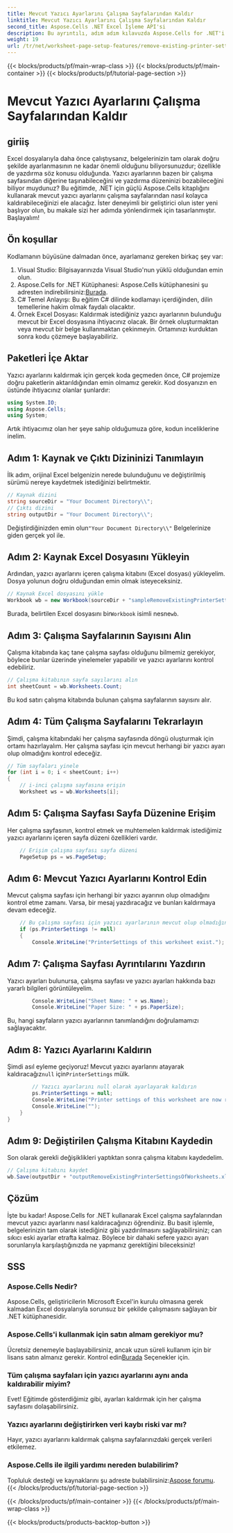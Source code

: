 ```yaml
---
title: Mevcut Yazıcı Ayarlarını Çalışma Sayfalarından Kaldır
linktitle: Mevcut Yazıcı Ayarlarını Çalışma Sayfalarından Kaldır
second_title: Aspose.Cells .NET Excel İşleme API'si
description: Bu ayrıntılı, adım adım kılavuzda Aspose.Cells for .NET'i kullanarak Excel çalışma sayfalarından mevcut yazıcı ayarlarının nasıl kaldırılacağını öğrenin.
weight: 19
url: /tr/net/worksheet-page-setup-features/remove-existing-printer-settings/
---
```


{{< blocks/products/pf/main-wrap-class >}}
{{< blocks/products/pf/main-container >}}
{{< blocks/products/pf/tutorial-page-section >}}

# Mevcut Yazıcı Ayarlarını Çalışma Sayfalarından Kaldır

## giriiş
Excel dosyalarıyla daha önce çalıştıysanız, belgelerinizin tam olarak doğru şekilde ayarlanmasının ne kadar önemli olduğunu biliyorsunuzdur; özellikle de yazdırma söz konusu olduğunda. Yazıcı ayarlarının bazen bir çalışma sayfasından diğerine taşınabileceğini ve yazdırma düzeninizi bozabileceğini biliyor muydunuz? Bu eğitimde, .NET için güçlü Aspose.Cells kitaplığını kullanarak mevcut yazıcı ayarlarını çalışma sayfalarından nasıl kolayca kaldırabileceğinizi ele alacağız. İster deneyimli bir geliştirici olun ister yeni başlıyor olun, bu makale sizi her adımda yönlendirmek için tasarlanmıştır. Başlayalım!
## Ön koşullar
Kodlamanın büyüsüne dalmadan önce, ayarlamanız gereken birkaç şey var:
1. Visual Studio: Bilgisayarınızda Visual Studio'nun yüklü olduğundan emin olun.
2. Aspose.Cells for .NET Kütüphanesi: Aspose.Cells kütüphanesini şu adresten indirebilirsiniz:[Burada](https://releases.aspose.com/cells/net/).
3. C# Temel Anlayışı: Bu eğitim C# dilinde kodlamayı içerdiğinden, dilin temellerine hakim olmak faydalı olacaktır.
4. Örnek Excel Dosyası: Kaldırmak istediğiniz yazıcı ayarlarının bulunduğu mevcut bir Excel dosyasına ihtiyacınız olacak. Bir örnek oluşturmaktan veya mevcut bir belge kullanmaktan çekinmeyin.
Ortamınızı kurduktan sonra kodu çözmeye başlayabiliriz.
## Paketleri İçe Aktar
Yazıcı ayarlarını kaldırmak için gerçek koda geçmeden önce, C# projemize doğru paketlerin aktarıldığından emin olmamız gerekir. Kod dosyanızın en üstünde ihtiyacınız olanlar şunlardır:
```csharp
using System.IO;
using Aspose.Cells;
using System;
```
Artık ihtiyacımız olan her şeye sahip olduğumuza göre, kodun inceliklerine inelim.
## Adım 1: Kaynak ve Çıktı Dizininizi Tanımlayın
İlk adım, orijinal Excel belgenizin nerede bulunduğunu ve değiştirilmiş sürümü nereye kaydetmek istediğinizi belirtmektir.
```csharp
// Kaynak dizini
string sourceDir = "Your Document Directory\\";
// Çıktı dizini
string outputDir = "Your Document Directory\\";
```
 Değiştirdiğinizden emin olun`"Your Document Directory\\"` Belgelerinize giden gerçek yol ile.
## Adım 2: Kaynak Excel Dosyasını Yükleyin
Ardından, yazıcı ayarlarını içeren çalışma kitabını (Excel dosyası) yükleyelim. Dosya yolunun doğru olduğundan emin olmak isteyeceksiniz.
```csharp
// Kaynak Excel dosyasını yükle
Workbook wb = new Workbook(sourceDir + "sampleRemoveExistingPrinterSettingsOfWorksheets.xlsx");
```
 Burada, belirtilen Excel dosyasını bir`Workbook` isimli nesne`wb`.
## Adım 3: Çalışma Sayfalarının Sayısını Alın
Çalışma kitabında kaç tane çalışma sayfası olduğunu bilmemiz gerekiyor, böylece bunlar üzerinde yinelemeler yapabilir ve yazıcı ayarlarını kontrol edebiliriz.
```csharp
// Çalışma kitabının sayfa sayılarını alın
int sheetCount = wb.Worksheets.Count;
```
Bu kod satırı çalışma kitabında bulunan çalışma sayfalarının sayısını alır.
## Adım 4: Tüm Çalışma Sayfalarını Tekrarlayın
Şimdi, çalışma kitabındaki her çalışma sayfasında döngü oluşturmak için ortamı hazırlayalım. Her çalışma sayfası için mevcut herhangi bir yazıcı ayarı olup olmadığını kontrol edeceğiz.
```csharp
// Tüm sayfaları yinele
for (int i = 0; i < sheetCount; i++)
{
    // i-inci çalışma sayfasına erişin
    Worksheet ws = wb.Worksheets[i];
```
## Adım 5: Çalışma Sayfası Sayfa Düzenine Erişim
Her çalışma sayfasının, kontrol etmek ve muhtemelen kaldırmak istediğimiz yazıcı ayarlarını içeren sayfa düzeni özellikleri vardır.
```csharp
    // Erişim çalışma sayfası sayfa düzeni
    PageSetup ps = ws.PageSetup;
```
## Adım 6: Mevcut Yazıcı Ayarlarını Kontrol Edin
Mevcut çalışma sayfası için herhangi bir yazıcı ayarının olup olmadığını kontrol etme zamanı. Varsa, bir mesaj yazdıracağız ve bunları kaldırmaya devam edeceğiz.
```csharp
    // Bu çalışma sayfası için yazıcı ayarlarının mevcut olup olmadığını kontrol edin
    if (ps.PrinterSettings != null)
    {
        Console.WriteLine("PrinterSettings of this worksheet exist.");
```
## Adım 7: Çalışma Sayfası Ayrıntılarını Yazdırın
Yazıcı ayarları bulunursa, çalışma sayfası ve yazıcı ayarları hakkında bazı yararlı bilgileri görüntüleyelim.
```csharp
        Console.WriteLine("Sheet Name: " + ws.Name);
        Console.WriteLine("Paper Size: " + ps.PaperSize);
```
Bu, hangi sayfaların yazıcı ayarlarının tanımlandığını doğrulamamızı sağlayacaktır.
## Adım 8: Yazıcı Ayarlarını Kaldırın
 Şimdi asıl eyleme geçiyoruz! Mevcut yazıcı ayarlarını atayarak kaldıracağız`null` için`PrinterSettings` mülk.
```csharp
        // Yazıcı ayarlarını null olarak ayarlayarak kaldırın
        ps.PrinterSettings = null;
        Console.WriteLine("Printer settings of this worksheet are now removed by setting it null.");
        Console.WriteLine("");
    }
}
```
## Adım 9: Değiştirilen Çalışma Kitabını Kaydedin
Son olarak gerekli değişiklikleri yaptıktan sonra çalışma kitabını kaydedelim.
```csharp
// Çalışma kitabını kaydet
wb.Save(outputDir + "outputRemoveExistingPrinterSettingsOfWorksheets.xlsx");
```
## Çözüm
İşte bu kadar! Aspose.Cells for .NET kullanarak Excel çalışma sayfalarından mevcut yazıcı ayarlarını nasıl kaldıracağınızı öğrendiniz. Bu basit işlemle, belgelerinizin tam olarak istediğiniz gibi yazdırılmasını sağlayabilirsiniz; can sıkıcı eski ayarlar etrafta kalmaz. Böylece bir dahaki sefere yazıcı ayarı sorunlarıyla karşılaştığınızda ne yapmanız gerektiğini bileceksiniz!
## SSS
### Aspose.Cells Nedir?
Aspose.Cells, geliştiricilerin Microsoft Excel'in kurulu olmasına gerek kalmadan Excel dosyalarıyla sorunsuz bir şekilde çalışmasını sağlayan bir .NET kütüphanesidir.
### Aspose.Cells'i kullanmak için satın almam gerekiyor mu?
 Ücretsiz denemeyle başlayabilirsiniz, ancak uzun süreli kullanım için bir lisans satın almanız gerekir. Kontrol edin[Burada](https://purchase.aspose.com/buy) Seçenekler için.
### Tüm çalışma sayfaları için yazıcı ayarlarını aynı anda kaldırabilir miyim?
Evet! Eğitimde gösterdiğimiz gibi, ayarları kaldırmak için her çalışma sayfasını dolaşabilirsiniz.
### Yazıcı ayarlarını değiştirirken veri kaybı riski var mı?
Hayır, yazıcı ayarlarını kaldırmak çalışma sayfalarınızdaki gerçek verileri etkilemez.
### Aspose.Cells ile ilgili yardımı nereden bulabilirim?
 Topluluk desteği ve kaynaklarını şu adreste bulabilirsiniz:[Aspose forumu](https://forum.aspose.com/c/cells/9).
{{< /blocks/products/pf/tutorial-page-section >}}

{{< /blocks/products/pf/main-container >}}
{{< /blocks/products/pf/main-wrap-class >}}

{{< blocks/products/products-backtop-button >}}
